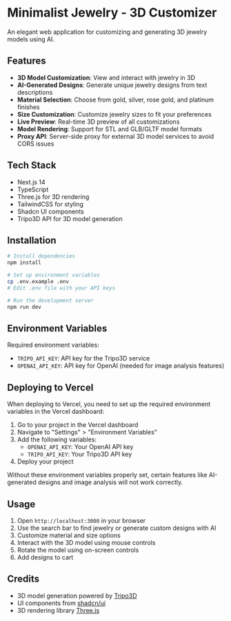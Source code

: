 # Minimalist Jewelry - 3D Customizer

An elegant web application for customizing and generating 3D jewelry models using AI.

## Features

- **3D Model Customization**: View and interact with jewelry in 3D
- **AI-Generated Designs**: Generate unique jewelry designs from text descriptions
- **Material Selection**: Choose from gold, silver, rose gold, and platinum finishes
- **Size Customization**: Customize jewelry sizes to fit your preferences
- **Live Preview**: Real-time 3D preview of all customizations
- **Model Rendering**: Support for STL and GLB/GLTF model formats
- **Proxy API**: Server-side proxy for external 3D model services to avoid CORS issues

## Tech Stack

- Next.js 14
- TypeScript
- Three.js for 3D rendering
- TailwindCSS for styling
- Shadcn UI components
- Tripo3D API for 3D model generation

## Installation

```bash
# Install dependencies
npm install

# Set up environment variables
cp .env.example .env
# Edit .env file with your API keys

# Run the development server
npm run dev
```

## Environment Variables

Required environment variables:

- `TRIPO_API_KEY`: API key for the Tripo3D service
- `OPENAI_API_KEY`: API key for OpenAI (needed for image analysis features)

## Deploying to Vercel

When deploying to Vercel, you need to set up the required environment variables in the Vercel dashboard:

1. Go to your project in the Vercel dashboard
2. Navigate to "Settings" > "Environment Variables"
3. Add the following variables:
   - `OPENAI_API_KEY`: Your OpenAI API key
   - `TRIPO_API_KEY`: Your Tripo3D API key
4. Deploy your project

Without these environment variables properly set, certain features like AI-generated designs and image analysis will not work correctly.

## Usage

1. Open `http://localhost:3000` in your browser
2. Use the search bar to find jewelry or generate custom designs with AI
3. Customize material and size options
4. Interact with the 3D model using mouse controls
5. Rotate the model using on-screen controls
6. Add designs to cart

## Credits

- 3D model generation powered by [Tripo3D](https://tripo3d.ai/)
- UI components from [shadcn/ui](https://ui.shadcn.com/)
- 3D rendering library [Three.js](https://threejs.org/) 